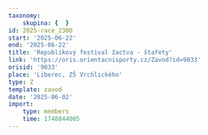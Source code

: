 ```yaml
---
taxonomy:
    skupina: {  }
id: 2025-race_2300
start: '2025-06-22'
end: '2025-06-22'
title: 'Republikový festival žactva - štafety'
link: 'https://oris.orientacnisporty.cz/Zavod?id=9033'
orisid: '9033'
place: 'Liberec, ZŠ Vrchlického'
type: Z
template: zavod
date: '2025-06-02'
import:
    type: members
    time: 1748844005
---
```


